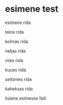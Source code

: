 # esimene test

esimene rida

teine rida

kolmas rida

neljas rida

viies rida

kuues rida

seitsmes rida

kaheksas rida

lisame esimesse faili
